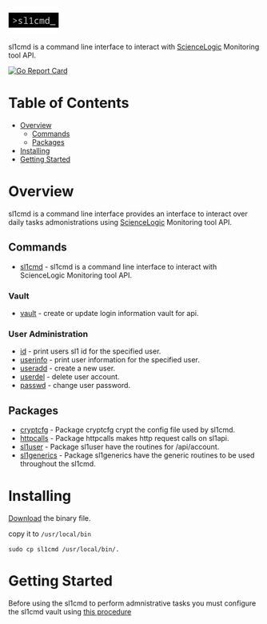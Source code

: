 ![](docs/logo/logo.png)

sl1cmd is a command line interface to interact with [ScienceLogic](https://sciencelogic.com/product/technologies/compute) Monitoring tool API.


[![Go Report Card](https://goreportcard.com/badge/github.com/marco-ostaska/sl1cmd)](https://goreportcard.com/report/github.com/marco-ostaska/sl1cmd)

# Table of Contents

- [Overview](#overview)
  - [Commands](#commands)
  - [Packages](#packages)
- [Installing](#intalling)
- [Getting Started](#getting-started)


# Overview

sl1cmd is a command line interface provides an interface to interact over daily tasks admonistrations using [ScienceLogic](https://sciencelogic.com/product/technologies/compute) Monitoring tool API.

## Commands

- [sl1cmd](docs/cmd/sl1cmd.md) - sl1cmd is a command line interface to interact with ScienceLogic Monitoring tool API.

### Vault
- [vault](docs/cmd/sl1cmd_vault.md) - create or update login information vault for api.

### User Administration
- [id](docs/cmd/sl1cmd_id.md) - print users sl1 id for the specified user.
- [userinfo](docs/cmd/sl1cmd_userinfo.md) - print user information for the specified user.
- [useradd](docs/cmd/sl1cmd_useradd.md) -  create a new user.
- [userdel](docs/cmd/sl1cmd_userdel.md) - delete user account.
- [passwd](docs/cmd/sl1cmd_passwd.md) - change user password.

## Packages

- [cryptcfg](docs/pkg/cryptcfg.md) - Package cryptcfg crypt the config file used by sl1cmd.
- [httpcalls](docs/pkg/httpcalls.md) - Package httpcalls makes http request calls on sl1api.
- [sl1user](docs/pkg/sl1user.md) - Package sl1user have the routines for /api/account.
- [sl1generics](docs/pkg/sl1generics.md) - Package sl1generics have the generic routines to be used throughout the sl1cmd.

# Installing

[Download](../../releases) the binary file. 

copy it to `/usr/local/bin`

```shell
sudo cp sl1cmd /usr/local/bin/.
```

# Getting Started

Before using the sl1cmd to perform admnistrative tasks you must configure the sl1cmd vault using [this procedure](docs/cmd/sl1cmd_vault_new.md)


 

    

